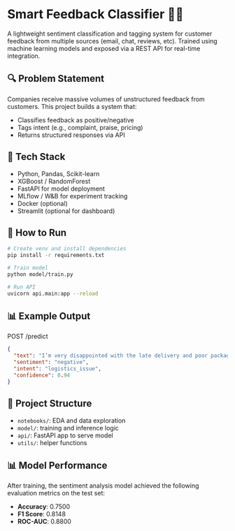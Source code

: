 # Smart Feedback Classifier 🧠💬

A lightweight sentiment classification and tagging system for customer feedback from multiple sources (email, chat, reviews, etc). Trained using machine learning models and exposed via a REST API for real-time integration.

## 🔍 Problem Statement

Companies receive massive volumes of unstructured feedback from customers. This project builds a system that:
- Classifies feedback as positive/negative
- Tags intent (e.g., complaint, praise, pricing)
- Returns structured responses via API

## 🧰 Tech Stack

- Python, Pandas, Scikit-learn
- XGBoost / RandomForest
- FastAPI for model deployment
- MLflow / W&B for experiment tracking
- Docker (optional)
- Streamlit (optional for dashboard)

## 🚀 How to Run

```bash
# Create venv and install dependencies
pip install -r requirements.txt

# Train model
python model/train.py

# Run API
uvicorn api.main:app --reload
```

## 📊 Example Output

POST /predict

```json
{
  "text": "I’m very disappointed with the late delivery and poor packaging",
  "sentiment": "negative",
  "intent": "logistics_issue",
  "confidence": 0.94
}
```

## 📁 Project Structure

- `notebooks/`: EDA and data exploration
- `model/`: training and inference logic
- `api/`: FastAPI app to serve model
- `utils/`: helper functions

## 📊 Model Performance

After training, the sentiment analysis model achieved the following evaluation metrics on the test set:

* **Accuracy**: 0.7500
* **F1 Score**: 0.8148
* **ROC-AUC**: 0.8800